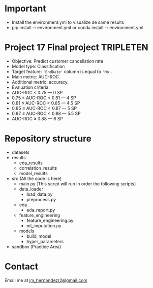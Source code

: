# Important 
- Install the environment.yml to visualize de same results
- pip install -r environment.yml or conda install -r environment.yml

# Project 17 Final project TRIPLETEN

- Objective: Predict customer cancellation rate
- Model type: Classification
- Target feature: `'EndDate'` column is equal to `'No'`.
- Main metric: AUC-ROC.
- Additional metric: accuracy.
- Evaluation criteria:
- AUC-ROC < 0.75 — 0 SP
- 0.75 ≤ AUC-ROC < 0.81 — 4 SP
- 0.81 ≤ AUC-ROC < 0.85 — 4.5 SP
- 0.85 ≤ AUC-ROC < 0.87 — 5 SP
- 0.87 ≤ AUC-ROC < 0.88 — 5.5 SP
- AUC-ROC ≥ 0.88 — 6 SP

# Repository structure

- datasets
- results
  - eda_results
  - correlation_results
  - model_results
- src (All the code is here)
  - main.py (This script will run in order the following scripts)
  - data_loader
    - load_data.py
    - preprocess.py
  - eda
    - eda_report.py
  - feature_engineering
    - feature_engineering.py
    - ml_imputation.py
  - models
    - build_model
    - hyper_parameters
- sandbox (Practice Area)

# Contact
Email me at jm_hernandezr2@gmail.com

<!-- TODO Agregar .vscode -->
